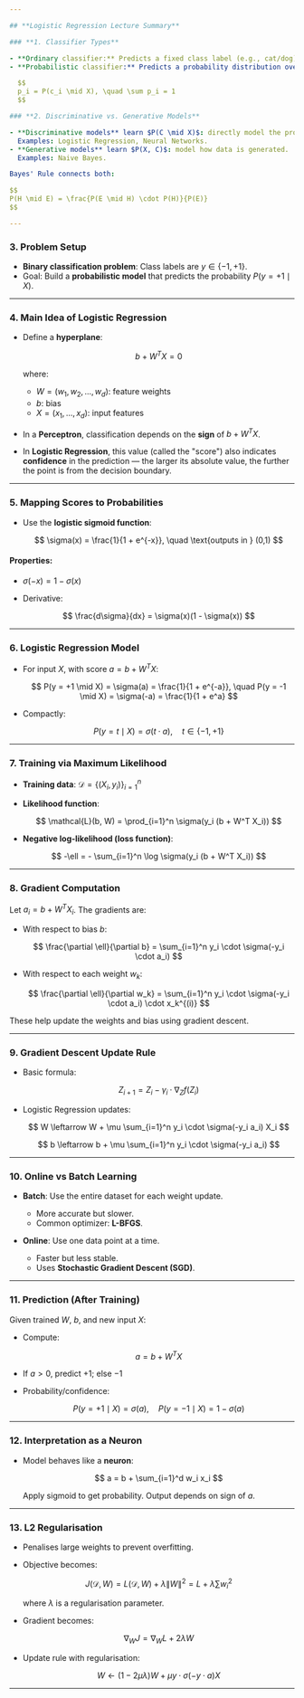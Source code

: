 ```yaml
---

## **Logistic Regression Lecture Summary**

### **1. Classifier Types**

- **Ordinary classifier:** Predicts a fixed class label (e.g., cat/dog).
- **Probabilistic classifier:** Predicts a probability distribution over all class labels. For input $X$, it gives:

  $$
  p_i = P(c_i \mid X), \quad \sum p_i = 1
  $$

### **2. Discriminative vs. Generative Models**

- **Discriminative models** learn $P(C \mid X)$: directly model the probability of a class given input.
  Examples: Logistic Regression, Neural Networks.
- **Generative models** learn $P(X, C)$: model how data is generated.
  Examples: Naive Bayes.

Bayes' Rule connects both:

$$
P(H \mid E) = \frac{P(E \mid H) \cdot P(H)}{P(E)}
$$

---
```


### **3. Problem Setup**

- **Binary classification problem**: Class labels are $y \in \{-1, +1\}$.
- Goal: Build a **probabilistic model** that predicts the probability $P(y = +1 \mid X)$.

---

### **4. Main Idea of Logistic Regression**

- Define a **hyperplane**:

  $$
  b + W^T X = 0
  $$

  where:

  - $W = (w_1, w_2, ..., w_d)$: feature weights
  - $b$: bias
  - $X = (x_1, ..., x_d)$: input features

- In a **Perceptron**, classification depends on the **sign** of $b + W^T X$.

- In **Logistic Regression**, this value (called the "score") also indicates **confidence** in the prediction — the larger its absolute value, the further the point is from the decision boundary.

---

### **5. Mapping Scores to Probabilities**

- Use the **logistic sigmoid function**:

  $$
  \sigma(x) = \frac{1}{1 + e^{-x}}, \quad \text{outputs in } (0,1)
  $$

#### Properties:

- $\sigma(-x) = 1 - \sigma(x)$
- Derivative:

  $$
  \frac{d\sigma}{dx} = \sigma(x)(1 - \sigma(x))
  $$

---

### **6. Logistic Regression Model**

- For input $X$, with score $a = b + W^T X$:

  $$
  P(y = +1 \mid X) = \sigma(a) = \frac{1}{1 + e^{-a}}, \quad
  P(y = -1 \mid X) = \sigma(-a) = \frac{1}{1 + e^a}
  $$

- Compactly:

  $$
  P(y = t \mid X) = \sigma(t \cdot a), \quad t \in \{-1, +1\}
  $$

---

### **7. Training via Maximum Likelihood**

- **Training data**: $\mathcal{D} = \{(X_i, y_i)\}_{i=1}^n$

- **Likelihood function**:

  $$
  \mathcal{L}(b, W) = \prod_{i=1}^n \sigma(y_i (b + W^T X_i))
  $$

- **Negative log-likelihood (loss function)**:

  $$
  -\ell = - \sum_{i=1}^n \log \sigma(y_i (b + W^T X_i))
  $$

---

### **8. Gradient Computation**

Let $a_i = b + W^T X_i$. The gradients are:

- With respect to bias $b$:

  $$
  \frac{\partial \ell}{\partial b} = \sum_{i=1}^n y_i \cdot \sigma(-y_i \cdot a_i)
  $$

- With respect to each weight $w_k$:

  $$
  \frac{\partial \ell}{\partial w_k} = \sum_{i=1}^n y_i \cdot \sigma(-y_i \cdot a_i) \cdot x_k^{(i)}
  $$

These help update the weights and bias using gradient descent.

---

### **9. Gradient Descent Update Rule**

- Basic formula:

  $$
  Z_{i+1} = Z_i - \gamma_i \cdot \nabla_Z f(Z_i)
  $$

- Logistic Regression updates:

  $$
  W \leftarrow W + \mu \sum_{i=1}^n y_i \cdot \sigma(-y_i a_i) X_i
  $$

  $$
  b \leftarrow b + \mu \sum_{i=1}^n y_i \cdot \sigma(-y_i a_i)
  $$

---

### **10. Online vs Batch Learning**

- **Batch**: Use the entire dataset for each weight update.

  - More accurate but slower.
  - Common optimizer: **L-BFGS**.

- **Online**: Use one data point at a time.

  - Faster but less stable.
  - Uses **Stochastic Gradient Descent (SGD)**.

---

### **11. Prediction (After Training)**

Given trained $W$, $b$, and new input $X$:

- Compute:

  $$
  a = b + W^T X
  $$

- If $a > 0$, predict $+1$; else $-1$
- Probability/confidence:

  $$
  P(y = +1 \mid X) = \sigma(a), \quad P(y = -1 \mid X) = 1 - \sigma(a)
  $$

---

### **12. Interpretation as a Neuron**

- Model behaves like a **neuron**:

  $$
  a = b + \sum_{i=1}^d w_i x_i
  $$

  Apply sigmoid to get probability. Output depends on sign of $a$.

---

### **13. L2 Regularisation**

- Penalises large weights to prevent overfitting.

- Objective becomes:

  $$
  J(\mathcal{D}, W) = L(\mathcal{D}, W) + \lambda \|W\|^2 = L + \lambda \sum w_i^2
  $$

  where $\lambda$ is a regularisation parameter.

- Gradient becomes:

  $$
  \nabla_W J = \nabla_W L + 2\lambda W
  $$

- Update rule with regularisation:

  $$
  W \leftarrow (1 - 2\mu \lambda)W + \mu y \cdot \sigma(-y \cdot a) X
  $$

---
